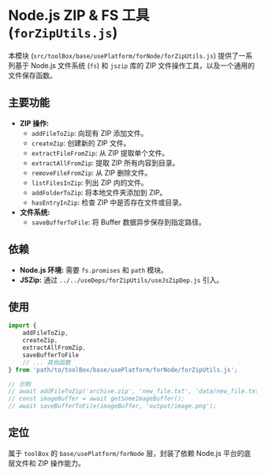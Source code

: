 # Node.js ZIP & FS 工具 (`forZipUtils.js`)

本模块 (`src/toolBox/base/usePlatform/forNode/forZipUtils.js`) 提供了一系列基于 Node.js 文件系统 (`fs`) 和 `jszip` 库的 ZIP 文件操作工具，以及一个通用的文件保存函数。

## 主要功能

*   **ZIP 操作:**
    *   `addFileToZip`: 向现有 ZIP 添加文件。
    *   `createZip`: 创建新的 ZIP 文件。
    *   `extractFileFromZip`: 从 ZIP 提取单个文件。
    *   `extractAllFromZip`: 提取 ZIP 所有内容到目录。
    *   `removeFileFromZip`: 从 ZIP 删除文件。
    *   `listFilesInZip`: 列出 ZIP 内的文件。
    *   `addFolderToZip`: 将本地文件夹添加到 ZIP。
    *   `hasEntryInZip`: 检查 ZIP 中是否存在文件或目录。
*   **文件系统:**
    *   `saveBufferToFile`: 将 Buffer 数据异步保存到指定路径。

## 依赖

*   **Node.js 环境:** 需要 `fs.promises` 和 `path` 模块。
*   **JSZip:** 通过 `../../useDeps/forZipUtils/useJsZipDep.js` 引入。

## 使用

```javascript
import {
    addFileToZip,
    createZip,
    extractAllFromZip,
    saveBufferToFile
    // ... 其他函数
} from 'path/to/toolBox/base/usePlatform/forNode/forZipUtils.js';

// 示例
// await addFileToZip('archive.zip', 'new_file.txt', 'data/new_file.txt');
// const imageBuffer = await getSomeImageBuffer();
// await saveBufferToFile(imageBuffer, 'output/image.png');
```

## 定位

属于 `toolBox` 的 `base/usePlatform/forNode` 层，封装了依赖 Node.js 平台的底层文件和 ZIP 操作能力。 